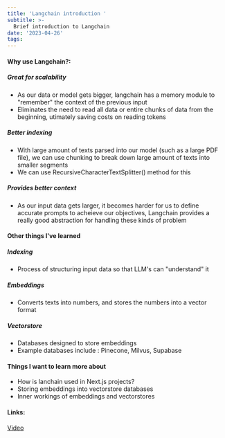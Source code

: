```yaml
---
title: 'Langchain introduction '
subtitle: >-
  Brief introduction to Langchain
date: '2023-04-26'
tags: 
---
```


#### Why use Langchain?:

##### Great for scalability

- As our data or model gets bigger, langchain has a memory module to "remember" the context of the previous input
- Eliminates the need to read all data or entire chunks of data from the beginning, utimately saving costs on reading tokens

##### Better indexing 

- With large amount of texts parsed into our model (such as a large PDF file), we can 
use chunking to break down large amount of texts into smaller segments
- We can use RecursiveCharacterTextSplitter() method for this

##### Provides better context

- As our input data gets larger, it becomes harder for us to define accurate prompts to acheieve our objectives, Langchain provides a really good abstraction for handling these kinds of problem

#### Other things I've learned 

##### Indexing

- Process of structuring input data so that LLM's can "understand" it

##### Embeddings

- Converts texts into numbers, and stores the numbers into a vector format

##### Vectorstore

- Databases designed to store embeddings
- Example databases include : Pinecone, Milvus, Supabase


#### Things I want to learn more about

- How is lanchain used in Next.js projects?
- Storing embeddings into vectorstore databases
- Inner workings of embeddings and vectorstores 

#### Links:
[Video](https://www.youtube.com/watch?v=bH722QgRlhQ)

